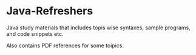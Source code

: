 # Java-Refreshers
Java study materials that includes topis wise syntaxes, sample programs, and code snippets etc.

Also contains PDF references for some toipics.